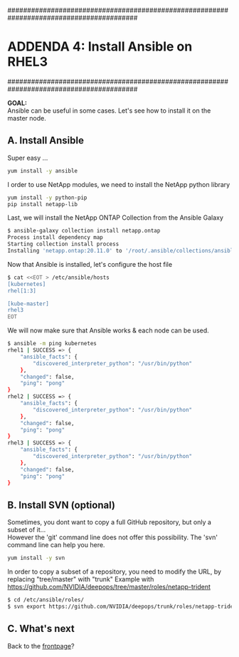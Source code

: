 #########################################################################################
# ADDENDA 4: Install Ansible on RHEL3
#########################################################################################

**GOAL:**  
Ansible can be useful in some cases. Let's see how to install it on the master node.  

## A. Install Ansible

Super easy ...

```bash
yum install -y ansible
```

I order to use NetApp modules, we need to install the NetApp python library

```bash
yum install -y python-pip
pip install netapp-lib
```

Last, we will install the NetApp ONTAP Collection from the Ansible Galaxy

```bash
$ ansible-galaxy collection install netapp.ontap
Process install dependency map
Starting collection install process
Installing 'netapp.ontap:20.11.0' to '/root/.ansible/collections/ansible_collections/netapp/ontap'
```

Now that Ansible is installed, let's configure the host file

```bash
$ cat <<EOT > /etc/ansible/hosts
[kubernetes]
rhel[1:3]

[kube-master]
rhel3
EOT
```

We will now make sure that Ansible works & each node can be used.

```bash
$ ansible -m ping kubernetes
rhel1 | SUCCESS => {
    "ansible_facts": {
        "discovered_interpreter_python": "/usr/bin/python"
    },
    "changed": false,
    "ping": "pong"
}
rhel2 | SUCCESS => {
    "ansible_facts": {
        "discovered_interpreter_python": "/usr/bin/python"
    },
    "changed": false,
    "ping": "pong"
}
rhel3 | SUCCESS => {
    "ansible_facts": {
        "discovered_interpreter_python": "/usr/bin/python"
    },
    "changed": false,
    "ping": "pong"
}
```

## B. Install SVN (optional)

Sometimes, you dont want to copy a full GitHub repository, but only a subset of it...  
However the 'git' command line does not offer this possibility. The 'svn' command line can help you here.

```bash
yum install -y svn
```

In order to copy a subset of a repository, you need to modify the URL, by replacing "tree/master" with "trunk"
Example with https://github.com/NVIDIA/deepops/tree/master/roles/netapp-trident

```bash
$ cd /etc/ansible/roles/
$ svn export https://github.com/NVIDIA/deepops/trunk/roles/netapp-trident
```

## C. What's next

Back to the [frontpage](https://github.com/YvosOnTheHub/LabNetApp)?